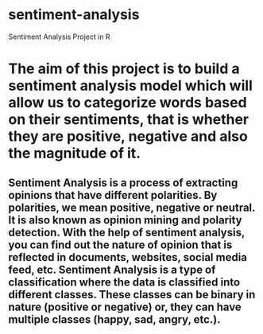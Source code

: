 # sentiment-analysis
Sentiment Analysis Project in R
# The aim of this project is to build a sentiment analysis model which will allow us to categorize words based on their sentiments, that is whether they are positive, negative and also the magnitude of it.

## Sentiment Analysis is a process of extracting opinions that have different polarities. By polarities, we mean positive, negative or neutral. It is also known as opinion mining and polarity detection. With the help of sentiment analysis, you can find out the nature of opinion that is reflected in documents, websites, social media feed, etc. Sentiment Analysis is a type of classification where the data is classified into different classes. These classes can be binary in nature (positive or negative) or, they can have multiple classes (happy, sad, angry, etc.).

